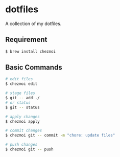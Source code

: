 # dotfiles

A collection of my dotfiles.

## Requirement

```bash
$ brew install chezmoi
```

## Basic Commands

```bash
# edit files
$ chezmoi edit

# stage files
$ git -- add ./
# or status
$ git -- status

# apply changes
$ chezmoi apply

# commit changes
$ chezmoi git -- commit -m "chore: update files"

# push changes
$ chezmoi git -- push
```
